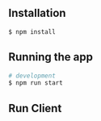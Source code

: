 ## Installation

```bash
$ npm install
```

## Running the app

```bash
# development
$ npm run start
```

## Run Client

```open the index.html file from the client folder in your web browser
```
